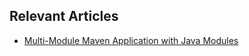 ## Relevant Articles

- [Multi-Module Maven Application with Java Modules](https://www.baeldung.com/maven-multi-module-project-java-jpms)
